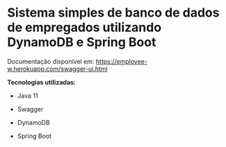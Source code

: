 # Sistema simples de banco de dados de empregados utilizando DynamoDB e Spring Boot

Documentação disponível em: https://employee-w.herokuapp.com/swagger-ui.html

**Tecnologias utilizadas:**

* Java 11

* Swagger

* DynamoDB

* Spring Boot

